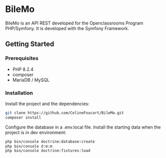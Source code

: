 # BileMo

BileMo is an API REST developed for the Openclassrooms Program PHP/Symfony. It is developed with the Symfony Framework.

## Getting Started

### Prerequisites

* PHP 8.2.4
* composer
* MariaDB / MySQL

### Installation

Install the project and the dependencies:

```sh
git clone https://github.com/CelineFoucart/BileMo.git
composer install
```

Configure the database in a .env.local file. Install the starting data when the project is in dev environment:

```sh
php bin/console doctrine:database:create
php bin/console d:m:m
php bin/console doctrine:fixtures:load
```
